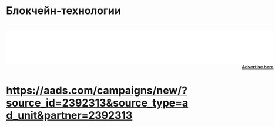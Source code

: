 # Блокчейн-технологии
# <div id="frame" style="width:728px; height:auto;"><iframe data-aa='2392313' src='//ad.a-ads.com/2392313?size=728x90' style='width:728px; height:90px; border:0px; padding:0; overflow:hidden; background-color: transparent;'></iframe><a style="display: block; text-align: right; font-size: 12px;" id="preview-link" href="https://aads.com/campaigns/new/?source_id=2392313&source_type=ad_unit&partner=2392313">Advertise here</a></div>
# https://aads.com/campaigns/new/?source_id=2392313&source_type=ad_unit&partner=2392313

